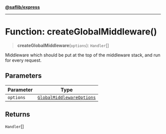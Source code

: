 [**@saflib/express**](../index.md)

---

# Function: createGlobalMiddleware()

> **createGlobalMiddleware**(`options`): `Handler`[]

Middleware which should be put at the top of the middleware stack, and run
for every request.

## Parameters

| Parameter | Type                                                                  |
| --------- | --------------------------------------------------------------------- |
| `options` | [`GlobalMiddlewareOptions`](../interfaces/GlobalMiddlewareOptions.md) |

## Returns

`Handler`[]
